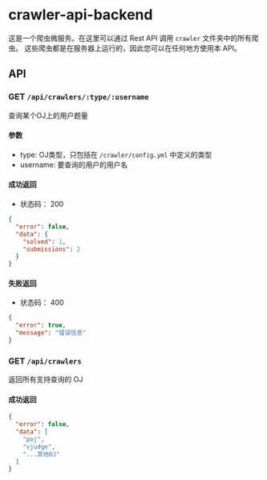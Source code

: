 crawler-api-backend
===

这是一个爬虫微服务。在这里可以通过 Rest API 调用 `crawler` 文件夹中的所有爬虫。
这些爬虫都是在服务器上运行的，因此您可以在任何地方使用本 API。

## API

### GET `/api/crawlers/:type/:username`

查询某个OJ上的用户题量

#### 参数
- type: OJ类型，只包括在 `/crawler/config.yml` 中定义的类型
- username: 要查询的用户的用户名

#### 成功返回

- 状态码： 200

```json
{
  "error": false,
  "data": {
    "solved": 1,
    "submissions": 2
  }
}
```

#### 失败返回

- 状态码： 400

```json
{
  "error": true,
  "message": "错误信息"
}
```

### GET `/api/crawlers`

返回所有支持查询的 OJ

#### 成功返回
```json
{
  "error": false,
  "data": [
    "poj",
    "vjudge",
    "...其他OJ"
  ]
}
```
